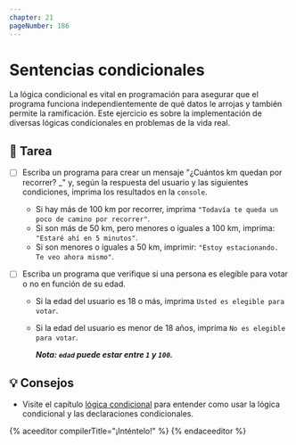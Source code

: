 ```yaml
---
chapter: 21
pageNumber: 186
---
```

# Sentencias condicionales

La lógica condicional es vital en programación para asegurar que el programa funciona independientemente de qué datos le arrojas y también permite la ramificación. Este ejercicio es sobre la implementación de diversas lógicas condicionales en problemas de la vida real.

## 📝 Tarea

- [ ] Escriba un programa para crear un mensaje "¿Cuántos km quedan por recorrer? _" y, según la respuesta del usuario y las siguientes condiciones, imprima los resultados en la `console`.
  - Si hay más de 100 km por recorrer, imprima `"Todavía te queda un poco de camino por recorrer"`.
  - Si son más de 50 km, pero menores o iguales a 100 km, imprima: `"Estaré ahí en 5 minutos"`.
  - Si son menores o iguales a 50 km, imprimir: `"Estoy estacionando. Te veo ahora mismo"`.
- [ ] Escriba un programa que verifique si una persona es elegible para votar o no en función de su edad.

  - Si la edad del usuario es 18 o más, imprima `Usted es elegible para votar`.
  - Si la edad del usuario es menor de 18 años, imprima `No es elegible para votar`.

    **_Nota: `edad` puede estar entre `1` y `100`._**


## 💡 Consejos

- Visite el capítulo [lógica condicional](../conditional/) para entender como usar la lógica condicional y las declaraciones condicionales.

{% aceeditor compilerTitle="¡Inténtelo!" %}
{% endaceeditor %}
